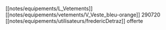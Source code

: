 [[notes/equipements/L_Vetements]] [[notes/equipements/vetements/V_Veste_bleu-orange]] 290720 [[notes/equipements/utilisateurs/fredericDetraz]] offerte
